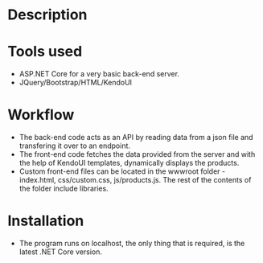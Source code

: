 # Description
# Tools used
- ASP.NET Core for a very basic back-end server.
- JQuery/Bootstrap/HTML/KendoUI
# Workflow
- The back-end code acts as an API by reading data from a json file and transfering it over to an endpoint.
- The front-end code fetches the data provided from the server and with the help of KendoUI templates, dynamically displays the products.
- Custom front-end files can be located in the wwwroot folder - index.html, css/custom.css, js/products.js. The rest of the contents of the folder include libraries.
# Installation
- The program runs on localhost, the only thing that is required, is the latest .NET Core version.
